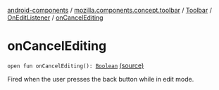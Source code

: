 [android-components](../../../index.md) / [mozilla.components.concept.toolbar](../../index.md) / [Toolbar](../index.md) / [OnEditListener](index.md) / [onCancelEditing](./on-cancel-editing.md)

# onCancelEditing

`open fun onCancelEditing(): `[`Boolean`](https://kotlinlang.org/api/latest/jvm/stdlib/kotlin/-boolean/index.html) [(source)](https://github.com/mozilla-mobile/android-components/blob/master/components/concept/toolbar/src/main/java/mozilla/components/concept/toolbar/Toolbar.kt#L147)

Fired when the user presses the back button while in edit mode.

